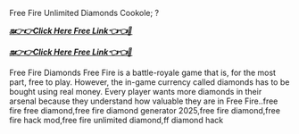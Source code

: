 
Free Fire Unlimited Diamonds Cookole; ?

***[🔛👉👉Click Here Free Link👈👈🔴](https://rivanhub.com/freefirefree)***



***[🔛👉👉Click Here Free Link👈👈🔴](https://rivanhub.com/freefirefree)***



 Free Fire Diamonds Free Fire is a battle-royale game that is, for the most part, free to play. However, the in-game currency called diamonds has to be bought using real money. Every player wants more diamonds in their arsenal because they understand how valuable they are in Free Fire..free fire free diamond,free fire diamond generator 2025,free fire diamond,free fire hack mod,free fire unlimited diamond,ff diamond hack
